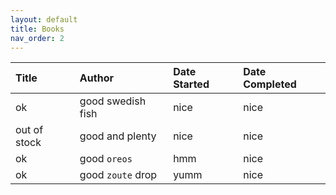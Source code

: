 ```yaml
---
layout: default
title: Books
nav_order: 2
---
```



| Title        | Author            | Date Started | Date Completed |
|:-------------|:------------------|:-------------|:---------------|
| ok           | good swedish fish | nice         | nice           |
| out of stock | good and plenty   | nice         | nice           |
| ok           | good `oreos`      | hmm          | nice           |
| ok           | good `zoute` drop | yumm         | nice           |
